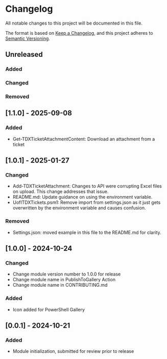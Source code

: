# Changelog

All notable changes to this project will be documented in this file.

The format is based on [Keep a Changelog](https://keepachangelog.com/en/1.0.0/),
and this project adheres to [Semantic Versioning](https://semver.org/spec/v2.0.0.html).

## Unreleased

### Added

### Changed

### Removed

## [1.1.0] - 2025-09-08

### Added

- Get-TDXTicketAttachmentContent: Download an attachment from a ticket

## [1.0.1] - 2025-01-27

### Changed

- Add-TDXTicketAttachment: Changes to API were corrupting Excel files on upload. This change addresses that issue.
- README.md: Update guidance on using the environment variable.
- UofITDXTickets.psm1: Remove import from settings.json as it just gets overwritten by the environment variable and causes confusion.

### Removed

- Settings.json: moved example in this file to the README.md for clarity.

## [1.0.0] - 2024-10-24

### Changed

- Change module version number to 1.0.0 for release
- Change module name in PublishToGallery Action
- Change module name in CONTRIBUTING.md

### Added

- Icon added for PowerShell Gallery


## [0.0.1] - 2024-10-21

### Added

- Module initialization, submitted for review prior to release
